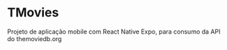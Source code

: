 # TMovies
Projeto de aplicação mobile com React Native Expo, para consumo da API  do themoviedb.org

